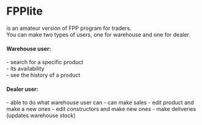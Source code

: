 <h1>FPPlite </h1>
is an amateur version of FPP program for traders.<br>
You can make two types of users, one for warehouse and one for dealer.<br>
<h4>Warehouse user:</h4>
- search for a specific product<br>
- its availability<br>
- see the history of a product<br>

<h4>Dealer user:</h4>
- able to do what warehouse user can
- can make sales
- edit product and make a new ones
- edit constructors and make new ones
- make deliveries (updates warehouse stock)